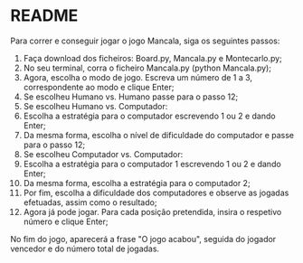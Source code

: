 # README

Para correr e conseguir jogar o jogo Mancala, siga os seguintes passos:

  1. Faça download dos ficheiros: Board.py, Mancala.py e Montecarlo.py;
  2. No seu terminal, corra o ficheiro Mancala.py (python Mancala.py);
  3. Agora, escolha o modo de jogo. Escreva um número de 1 a 3, correspondente ao modo e clique Enter;
  4. Se escolheu Humano vs. Humano passe para o passo 12;
  5. Se escolheu Humano vs. Computador:
  6. Escolha a estratégia para o computador escrevendo 1 ou 2 e dando Enter;
  7. Da mesma forma, escolha o nível de dificuldade do computador e passe para o passo 12;
  8. Se escolheu Computador vs. Computador:
  9. Escolha a estratégia para o computador 1 escrevendo 1 ou 2 e dando Enter;
  10. Da mesma forma, escolha a estratégia para o computador 2;
  11. Por fim, escolha a dificuldade dos computadores e observe as jogadas efetuadas, assim como o resultado;
  12. Agora já pode jogar. Para cada posição pretendida, insira o respetivo número e clique Enter;

No fim do jogo, aparecerá a frase "O jogo acabou", seguida do jogador vencedor e do número total de jogadas.
